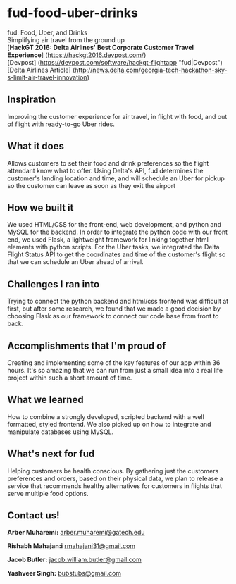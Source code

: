 # fud-food-uber-drinks
fud: Food, Uber, and Drinks  
Simplifying air travel from the ground up  
[**HackGT 2016: Delta Airlines' Best Corporate Customer Travel Experience**] (https://hackgt2016.devpost.com/)  
[Devpost] (https://devpost.com/software/hackgt-flightapp "fud|Devpost")  
[Delta Airlines Article] (http://news.delta.com/georgia-tech-hackathon-sky-s-limit-air-travel-innovation)

## Inspiration
Improving the customer experience for air travel, in flight with food, and out of flight with ready-to-go Uber rides.

## What it does
Allows customers to set their food and drink preferences so the flight attendant know what to offer. Using Delta's API, fud determines the customer's landing location and time, and will schedule an Uber for pickup so the customer can leave as soon as they exit the airport 

## How we built it
We used HTML/CSS for the front-end, web development, and python and MySQL for the backend. In order to integrate the python code with our front end, we used Flask, a lightweight framework for linking together html elements with python scripts. For the Uber tasks, we integrated the Delta Flight Status API to get the coordinates and time of the customer's flight so that we can schedule an Uber ahead of arrival.

## Challenges I ran into
Trying to connect the python backend and html/css frontend was difficult at first, but after some research, we found that we made a good decision by choosing Flask as our framework to connect our code base from front to back.

## Accomplishments that I'm proud of
Creating and implementing some of the key features of our app within 36 hours. It's so amazing that we can run from just a small idea into a real life project within such a short amount of time.

## What we learned
How to combine a strongly developed, scripted backend with a well formatted, styled frontend. We also picked up on how to integrate and manipulate databases using MySQL.

## What's next for fud
Helping customers be health conscious. By gathering just the customers preferences and orders, based on their physical data, we plan to release a service that recommends healthy alternatives for customers in flights that serve multiple food options.

## Contact us!
**Arber Muharemi:**
arber.muharemi@gatech.edu

**Rishabh Mahajan:i**
rmahajani31@gmail.com

**Jacob Butler:**
jacob.william.butler@gmail.com

**Yashveer Singh:**
bubstubs@gmail.com
